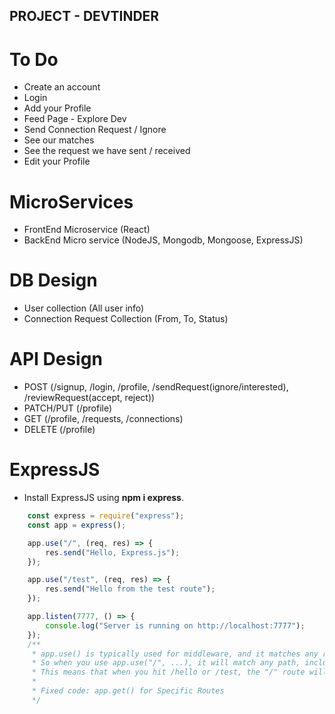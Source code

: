 ## PROJECT - DEVTINDER ##

# To Do

- Create an account 
- Login 
- Add your Profile
- Feed Page - Explore Dev
- Send Connection Request / Ignore
- See our matches
- See the request we have sent / received
- Edit your Profile

# MicroServices
- FrontEnd Microservice (React)
- BackEnd  Micro service (NodeJS, Mongodb, Mongoose, ExpressJS)

# DB Design
- User collection (All user info)
- Connection Request Collection (From, To, Status)

# API Design
- POST (/signup, /login, /profile, /sendRequest(ignore/interested), /reviewRequest(accept, reject))
- PATCH/PUT (/profile)
- GET (/profile, /requests, /connections)
- DELETE (/profile)

# ExpressJS
- Install ExpressJS using **npm i express**.
```javascript
    const express = require("express");
    const app = express();

    app.use("/", (req, res) => {
        res.send("Hello, Express.js");
    });

    app.use("/test", (req, res) => {
        res.send("Hello from the test route");
    });

    app.listen(7777, () => {
        console.log("Server is running on http://localhost:7777");
    });
    /**
     * app.use() is typically used for middleware, and it matches any route that starts with the specified path. 
     * So when you use app.use("/", ...), it will match any path, including "/hello" and "/test", because both these routes start with /.
     * This means that when you hit /hello or /test, the "/" route will be triggered because "/" matches all paths.
     * 
     * Fixed code: app.get() for Specific Routes
     */
```
